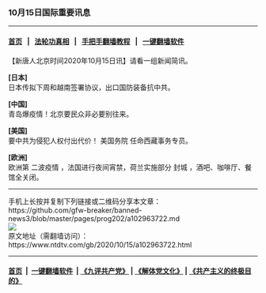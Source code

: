 ### 10月15日国际重要讯息
------------------------

#### [首页](https://github.com/gfw-breaker/banned-news3/blob/master/README.md) &nbsp;&nbsp;|&nbsp;&nbsp; [法轮功真相](https://github.com/begood0513/basic/blob/master/README.md)  &nbsp;&nbsp;|&nbsp;&nbsp; [手把手翻墙教程](https://github.com/gfw-breaker/guides/wiki)  &nbsp;&nbsp;|&nbsp;&nbsp; [一键翻墙软件](https://github.com/gfw-breaker/nogfw/blob/master/README.md)  



<div><div class="post_content" itemprop="articleBody">
 <p>
  【新唐人北京时间2020年10月15日讯】请看一组新闻简讯。
 </p>
 <p>
  <strong>
   [日本]
  </strong>
  <br/>
  日本传拟下周和越南签署协议，出口国防装备抗中共。
 </p>
 <p>
  <strong>
   [中国]
  </strong>
  <br/>
  青岛爆疫情！北京要民众非必要别往来。
 </p>
 <p>
  <strong>
   [美国]
  </strong>
  <br/>
  要中共为侵犯人权付出代价！
  <ok href="https://www.ntdtv.com/gb/美国务院.htm">
   美国务院
  </ok>
  任命西藏事务专员。
 </p>
 <p>
  <strong>
   [欧洲]
  </strong>
  <br/>
  欧洲第
  <ok href="https://www.ntdtv.com/gb/二波疫情.htm">
   二波疫情
  </ok>
  ，法国进行夜间宵禁，荷兰实施部分
  <ok href="https://www.ntdtv.com/gb/封城.htm">
   封城
  </ok>
  ，酒吧、咖啡厅、餐馆全关闭。
 </p>
 <div class="single_ad">
 </div>
</div>
</div>
<hr/>
手机上长按并复制下列链接或二维码分享本文章：<br/>
https://github.com/gfw-breaker/banned-news3/blob/master/pages/prog202/a102963722.md <br/>
<a href='https://github.com/gfw-breaker/banned-news3/blob/master/pages/prog202/a102963722.md'><img src='https://github.com/gfw-breaker/banned-news3/blob/master/pages/prog202/a102963722.md.png'/></a> <br/>
原文地址（需翻墙访问）：https://www.ntdtv.com/gb/2020/10/15/a102963722.html


------------------------
#### [首页](https://github.com/gfw-breaker/banned-news3/blob/master/README.md) &nbsp;|&nbsp; [一键翻墙软件](https://github.com/gfw-breaker/nogfw/blob/master/README.md) &nbsp;| [《九评共产党》](https://github.com/gfw-breaker/9ping.md/blob/master/README.md#九评之一评共产党是什么) | [《解体党文化》](https://github.com/gfw-breaker/jtdwh.md/blob/master/README.md) | [《共产主义的终极目的》](https://github.com/gfw-breaker/gczydzjmd.md/blob/master/README.md)


<img src='http://gfw-breaker.win/banned-news3/pages/prog202/a102963722.md' width='0px' height='0px'/>